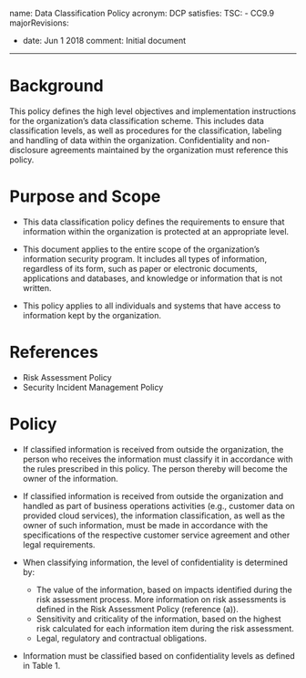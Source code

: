 name: Data Classification Policy
acronym: DCP
satisfies:
  TSC:
    - CC9.9
majorRevisions:
  - date: Jun 1 2018
    comment: Initial document
---

# Background

This policy defines the high level objectives and implementation instructions for the organization’s data classification scheme. This includes data classification levels, as well as procedures for the classification, labeling and handling of data within the organization. Confidentiality and non-disclosure agreements maintained by the organization must reference this policy.

# Purpose and Scope

- This data classification policy defines the requirements to ensure that information within the organization is protected at an appropriate level.

- This document applies to the entire scope of the organization’s information security program. It includes all types of information, regardless of its form, such as paper or electronic documents, applications and databases, and knowledge or information that is not written.

- This policy applies to all individuals and systems that have access to information kept by the organization.

# References

- Risk Assessment Policy
- Security Incident Management Policy

# Policy

- If classified information is received from outside the organization, the person who receives the information must classify it in accordance with the rules prescribed in this policy. The person thereby will become the owner of the information.
- If classified information is received from outside the organization and handled as part of business operations activities (e.g., customer data on provided cloud services), the information classification, as well as the owner of such information, must be made in accordance with the specifications of the respective customer service agreement and other legal requirements.
- When classifying information, the level of confidentiality is determined by:
  - The value of the information, based on impacts identified during the risk assessment process. More information on risk assessments is defined in the Risk Assessment Policy (reference (a)).
  - Sensitivity and criticality of the information, based on the highest risk calculated for each information item during the risk assessment.
  - Legal, regulatory and contractual obligations.

- Information must be classified based on confidentiality levels as defined in Table 1.